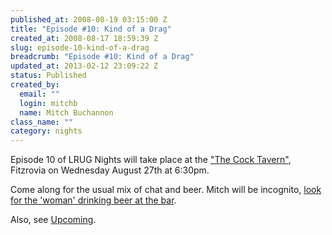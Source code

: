 ```yaml
--- 
published_at: 2008-08-19 03:15:00 Z
title: "Episode #10: Kind of a Drag"
created_at: 2008-08-17 18:59:39 Z
slug: episode-10-kind-of-a-drag
breadcrumb: "Episode #10: Kind of a Drag"
updated_at: 2013-02-12 23:09:22 Z
status: Published
created_by: 
  email: ""
  login: mitchb
  name: Mitch Buchannon
class_name: ""
category: nights
---
```


Episode 10 of LRUG Nights will take place at the ["The Cock Tavern"](http://www.fancyapint.com/pubs/pub848.html), Fitzrovia on Wednesday August 27th at 6:30pm.

Come along for the usual mix of chat and beer. Mitch will be incognito, [look for the 'woman' drinking beer at the bar](http://www.tv.com/baywatch-nights/kind-of-a-drag/episode/41750/summary.html).


Also, see [Upcoming](http://upcoming.yahoo.com/event/1022246/).
